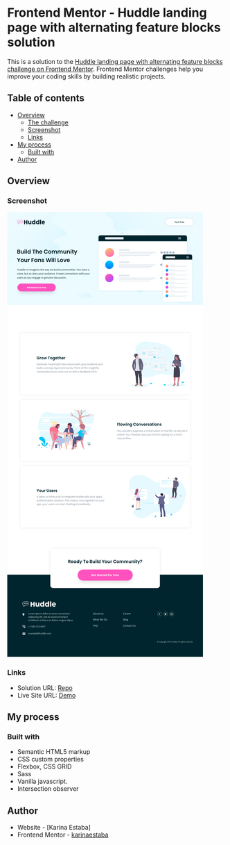 # Frontend Mentor - Huddle landing page with alternating feature blocks solution

This is a solution to the [Huddle landing page with alternating feature blocks challenge on Frontend Mentor](https://www.frontendmentor.io/challenges/huddle-landing-page-with-alternating-feature-blocks-5ca5f5981e82137ec91a5100). Frontend Mentor challenges help you improve your coding skills by building realistic projects. 

## Table of contents

- [Overview](#overview)
  - [The challenge](#the-challenge)
  - [Screenshot](#screenshot)
  - [Links](#links)
- [My process](#my-process)
  - [Built with](#built-with)
- [Author](#author)

## Overview

### Screenshot

![Screenshot](./screenshot.png)

### Links

- Solution URL: [Repo](https://github.com/karinaestaba/huddle-landing-page.git)
- Live Site URL: [Demo](https://karinaestaba.github.io/huddle-landing-page)

## My process

### Built with

- Semantic HTML5 markup
- CSS custom properties
- Flexbox, CSS GRID
- Sass
- Vanilla javascript.
- Intersection observer

## Author

- Website - [Karina Estaba]
- Frontend Mentor - [karinaestaba](https://www.frontendmentor.io/profile/karinaestaba)
